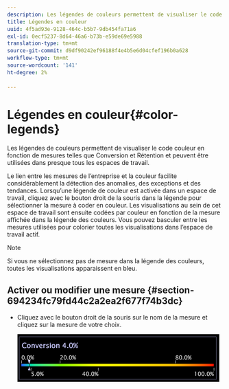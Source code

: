 ```yaml
---
description: Les légendes de couleurs permettent de visualiser le code couleur en fonction de mesures telles que Conversion et Rétention et peuvent être utilisées dans presque tous les espaces de travail.
title: Légendes en couleur
uuid: 4f5ad93e-9128-464c-b5b7-9db454fa71a6
exl-id: 0ecf5237-8d64-46a6-b73b-e59de69e5988
translation-type: tm+mt
source-git-commit: d9df90242ef96188f4e4b5e6d04cfef196b0a628
workflow-type: tm+mt
source-wordcount: '141'
ht-degree: 2%

---
```


# Légendes en couleur{#color-legends}

Les légendes de couleurs permettent de visualiser le code couleur en fonction de mesures telles que Conversion et Rétention et peuvent être utilisées dans presque tous les espaces de travail.

Le lien entre les mesures de l’entreprise et la couleur facilite considérablement la détection des anomalies, des exceptions et des tendances. Lorsqu’une légende de couleur est activée dans un espace de travail, cliquez avec le bouton droit de la souris dans la légende pour sélectionner la mesure à coder en couleur. Les visualisations au sein de cet espace de travail sont ensuite codées par couleur en fonction de la mesure affichée dans la légende des couleurs. Vous pouvez basculer entre les mesures utilisées pour colorier toutes les visualisations dans l’espace de travail actif.

>[!NOTE]
>
>Si vous ne sélectionnez pas de mesure dans la légende des couleurs, toutes les visualisations apparaissent en bleu.

## Activer ou modifier une mesure {#section-694234fc79fd44c2a2ea2f677f74b3dc}

* Cliquez avec le bouton droit de la souris sur le nom de la mesure et cliquez sur la mesure de votre choix.

   ![](assets/lgd_ColorLegend.png)
